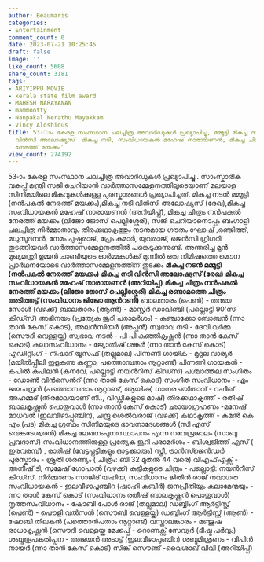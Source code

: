 ```yaml
---
author: Beaumaris
categories:
- Entertainment
comment_count: 0
date: 2023-07-21 10:25:45
draft: false
image: ''
like_count: 5608
share_count: 3181
tags:
- ARIYIPPU MOVIE
- kerala state film award
- MAHESH NARAYANAN
- mammootty
- Nanpakal Nerathu Mayakkam
- Vincy Aloshious
title: 53-ാം കേരള സംസ്ഥാന ചലച്ചിത്ര അവാര്‍ഡുകൾ പ്രഖ്യാപിച്ചു, മമ്മൂട്ടി മികച്ച നടൻ,
  വിൻസി അലോഷ്യസ്  മികച്ച നടി, സംവിധായകന്‍ മഹേഷ് നാരായണന്‍, മികച്ച ചിത്രം 'നന്‍പകല്‍
  നേരത്ത് മയക്കം'
view_count: 274192
---
```


53-ാം കേരള സംസ്ഥാന ചലച്ചിത്ര അവാര്‍ഡുകൾ പ്രഖ്യാപിച്ചു.. സാംസ്കാരിക വകുപ്പ് മന്ത്രി സജി ചെറിയാന്‍ വാര്‍ത്താസമ്മേളനത്തിലൂടെയാണ് മലയാള സിനിമയിലെ മികവുകള്‍ക്കുള്ള പുരസ്കാരങ്ങള്‍ പ്രഖ്യാപിച്ചത്. മികച്ച നടന്‍ മമ്മൂട്ടി (നന്‍പകല്‍ നേരത്ത് മയക്കം),മികച്ച നടി വിന്‍സി അലോഷ്യസ് (രേഖ),മികച്ച സംവിധായകന്‍ മഹേഷ് നാരായണന്‍ (അറിയിപ്പ്), മികച്ച ചിത്രം നന്‍പകല്‍ നേരത്ത് മയക്കം (ലിജോ ജോസ് പെല്ലിശ്ശേരി), സജി ചെറിയാനൊപ്പം ബംഗാളി ചലച്ചിത്ര നിർമ്മാതാവും തിരക്കഥാകൃത്തും നടനുമായ ഗൗതം ഘോഷ് ,രഞ്ജിത്ത്, മധുസൂദനന്‍, നേമം പുഷ്പരാജ്, പ്രേം കുമാര്‍, യുവരാജ്, ജെന്‍സി ഗ്രിഗറി തുടങ്ങിയവര്‍ വാര്‍ത്താസമ്മേളനത്തില്‍ പങ്കെടുക്കുന്നുണ്ട്. അന്തരിച്ച മുന്‍ മുഖ്യമന്ത്രി ഉമ്മന്‍ ചാണ്ടിയുടെ ഓര്‍മ്മകള്‍ക്ക് മുന്നില്‍ ഒരു നിമിഷത്തെ മൌന പ്രാര്‍ഥനയോടെ വാര്‍ത്താസമ്മേളനത്തിന് തുടക്കം **മികച്ച നടന്‍ മമ്മൂട്ടി (നന്‍പകല്‍ നേരത്ത് മയക്കം)** **മികച്ച നടി വിന്‍സി അലോഷ്യസ് (രേഖ)** **മികച്ച സംവിധായകന്‍ മഹേഷ് നാരായണന്‍ (അറിയിപ്പ്)** **മികച്ച ചിത്രം നന്‍പകല്‍ നേരത്ത് മയക്കം (ലിജോ ജോസ് പെല്ലിശ്ശേരി)** **മികച്ച രണ്ടാമത്തെ ചിത്രം അടിത്തട്ട് (സംവിധാനം ജിജോ ആന്‍റണി)** ബാലതാരം (പെൺ) - തന്മയ സോൾ (വഴക്ക്) ബാലതാരം (ആൺ) - മാസ്റ്റർ ഡാവിഞ്ചി (പല്ലൊട്ടി 90'സ് കിഡ്സ്) അഭിനയം (പ്രത്യേക ജൂറി പരാമര്‍ശം) - കുഞ്ചാക്കോ ബോബന്‍ (ന്നാ താന്‍ കേസ് കൊട്), അലന്‍സിയര്‍ (അപ്പന്‍) സ്വഭാവ നടി - ദേവി വര്‍മ്മ (സൌദി വെള്ളയ്ക്ക) സ്വഭാവ നടന്‍ - പി പി കുഞ്ഞികൃഷ്ണന്‍ (ന്നാ താന്‍ കേസ് കൊട്) കലാസംവിധാനം - ജ്യോതിഷ് ശങ്കര്‍ (ന്നാ താന്‍ കേസ് കൊട്) എഡിറ്റിംഗ് - നിഷാദ് യൂസഫ് (തല്ലുമാല) പിന്നണി ഗായിക - മൃദുല വാര്യര്‍ (മയില്‍പ്പീലി ഇളകുന്നു കണ്ണാ, പത്തൊമ്പതാം നൂറ്റാണ്ട്) പിന്നണി ഗായകന്‍ - കപില്‍ കപിലന്‍ (കനവേ, പല്ലൊട്ടി നയന്‍റീസ് കിഡ്സ്) പശ്ചാത്തല സംഗീതം - ഡോണ്‍ വിന്‍സെന്‍റ് (ന്നാ താന്‍ കേസ് കൊട്) സംഗീത സംവിധാനം - എം ജയചന്ദ്രന്‍ (പത്തൊമ്പതാം നൂറ്റാണ്ട്, ആയിഷ) ഗാനരചയിതാവ് - റഫീഖ് അഹമ്മദ് (തിരമാലയാണ് നീ.., വിഡ്ഢികളുടെ മാഷ്) തിരക്കഥാകൃത്ത് - രതീഷ് ബാലകൃഷ്ണൻ പൊതുവാൾ (ന്നാ താൻ കേസ് കൊട്) ഛായാഗ്രഹണം -മനേഷ് മാധവൻ (ഇലവീഴാപ്പൂഞ്ചിറ), ചന്ദ്രു ശെൽവരാജ് (വഴക്ക്) കഥാകൃത്ത് - കമല്‍ കെ എം (പട) മികച്ച ഗ്രന്ഥം സിനിമയുടെ ഭാവനാദേശങ്ങള്‍ (സി എസ് വെങ്കടേശ്വരന്‍) മികച്ച ലേഖനംപുനഃസ്ഥാപനം എന്ന നവേന്ദ്രജാലം (സാബു പ്രവദാസ്) സംവിധാനത്തിനുള്ള പ്രത്യേക ജൂറി പരാമര്‍ശം - ബിശ്വജിത്ത് എസ് ( ഇരവരമ്പ്) , രാരിഷ് (വേട്ടപ്പട്ടികളും ഓട്ടക്കാരും) സ്ത്രീ, ട്രാന്‍സ്ജെന്‍ഡര്‍ പുരസ്കാരം - ശ്രുതി ശരണ്യം ( ചിത്രം: ബി 32 മുതല്‍ 44 വരെ) വിഎഫ്എക്സ് - അനീഷ് ടി, സുമേഷ് ഗോപാല്‍ (വഴക്ക്) കുട്ടികളുടെ ചിത്രം - പല്ലൊട്ടി: നയന്‍റീസ് കിഡ്സ്. നിര്‍മ്മാണം സാജിദ് യഹിയ, സംവിധാനം ജിതിന്‍ രാജ് നവാഗത സംവിധായകന്‍ - ഇലവീഴാപൂഞ്ചിറ (ഷാഹി കബീര്‍) ജനപ്രീതിയും കലാമേന്മയും - ന്നാ താന്‍ കേസ് കൊട് (സംവിധാനം രതീഷ് ബാലകൃഷ്ണന്‍ പൊതുവാള്‍) നൃത്തസംവിധാനം - ഷോബി പോള്‍ രാജ് (തല്ലുമാല) ഡബ്ബിംഗ് ആര്‍ട്ടിസ്റ്റ് (പെണ്‍) - പൌളി വല്‍സന്‍ (സൌബി വെള്ളയ്ക്ക) ഡബ്ബിംഗ് ആര്‍ട്ടിസ്റ്റ് (ആണ്‍) - ഷോബി തിലകന്‍ (പത്തൊന്‍പതാം നൂറ്റാണ്ട്) വസ്ത്രാലങ്കാരം - മഞ്ജുഷ രാധാകൃഷ്ണന്‍ (സൌദി വെള്ളയ്ക്ക മേക്കപ്പ് - റൊണക്സ് സേവ്യര്‍ (ഭീഷ്മ പര്‍വ്വം) ശബ്ദരൂപകല്‍പ്പന - അജയന്‍ അടാട്ട് (ഇലവീഴാപൂഞ്ചിറ) ശബ്ദമിശ്രണം - വിപിന്‍ നായര്‍ (ന്നാ താന്‍ കേസ് കൊട്) സിങ്ക് സൌണ്ട് -വൈശാഖ് വിവി (അറിയിപ്പ്)